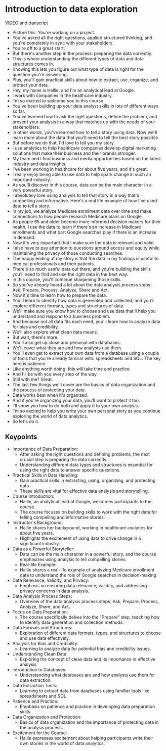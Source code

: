 # Introduction to data exploration

[VIDEO](./resources/1_VIDEO_Introduction-to-data-exploration.mp4) and [transcript](./resources/1_VIDEO_Introduction-to-data-exploration.txt)

- Picture this: You're working on a project.
- You've asked all the right questions, applied structured thinking, and you're completely in sync with your stakeholders.
- You're off to a great start.
- But there's another step in the process: preparing the data correctly.
- This is where understanding the different types of data and data structures comes in.
- Knowing this lets you figure out what type of data is right for the question you're answering.
- Plus, you'll gain practical skills about how to extract, use, organize, and protect your data.
- Hey, my name is Hallie, and I'm an analytical lead at Google.
- I work with companies in the healthcare industry.
- I'm so excited to welcome you to this course.
- You've been building up your data analyst skills in lots of different ways so far.
- You've learned how to ask the right questions, define the problem, and present your analysis in a way that matches up with the needs of your stakeholders.
- In other words, you've learned how to tell a story using data.
Now we'll learn more about the data that you'll need to tell the best story possible.
- But before we do that, I'd love to tell you my story.
- I use analytics to help healthcare companies develop digital marketing solutions that make their business and their brands stronger.
- My team and I find business and media opportunities based on the latest industry and data insights.
- I've been working in healthcare for about five years, and it's great.
- I really enjoy being able to use data to help spark change in such an important industry.
- As you'll discover in this course, data can be the main character in a very powerful story.
- I absolutely love using analysis to tell that story in a way that's compelling and informative.
Here's a real life example of how I've used data to tell a story.
- In my job, we analyze Medicare enrollment data over time and make connections to how people research Medicare plans on Google.
- As people 65 and older become more informed decision makers for their health, I use the data to learn if there's an increase in Medicare enrollments and what part Google searches play if there is an increase in demand.
- Now it's very important that I make sure the data is relevant and valid.
- I also have to pay attention to questions around access and equity while maintaining the privacy of those conducting searches.
- The happy ending of my story is that the data in my findings is useful to medical professionals and their patients.
- There's so much useful data out there, and you're building the skills you'll need to find and use the right data in the best way.
- In this course, you'll continue sharpening those skills.
- So you've already heard a lot about the data analysis process steps: Ask, Prepare, Process, Analyze, Share and Act.
- Now it's time to learn how to prepare the data.
- You'll learn to identify how data is generated and collected, and you'll explore different formats, types and structures of data.
- We'll make sure you know how to choose and use data that'll help you understand and respond to a business problem.
- And because not all data fits each need, you'll learn how to analyze data for bias and credibility.
- We'll also explore what clean data means.
- But wait, there's more.
- You'll also get up close and personal with databases.
- We'll cover what they are and how analysts use them.
- You'll even get to extract your own data from a database using a couple of tools that you're already familiar with: spreadsheets and SQL.
The key here is patience.
- Like anything worth doing, this will take time and practice.
- And I'll be with you every step of the way.
- Still with me? Great.
- The last few things we'll cover are the basics of data organization and the process of protecting your data.
- Data works best when it's organized.
- And if you're organizing your data, you'll want to protect it too.
- I'll show you how to do both and apply it to your own analysis.
- I'm so excited to help you write your own personal story as you continue exploring the world of data analytics.
- So let's do it.

## Keypoints

- Importance of Data Preparation:
  - After asking the right questions and defining problems, the next crucial step is preparing the data correctly.
  - Understanding different data types and structures is essential for using the right data to answer specific questions.
- Practical Skills in Data Handling:
  - Gain practical skills in extracting, using, organizing, and protecting data.
  - These skills are vital for effective data analysis and storytelling.
- Course Introduction:
  - Hallie, an analytical lead at Google, welcomes participants to the course.
  - The course focuses on building skills to work with the right data for telling compelling and informative stories.
- Instructor's Background:
  - Hallie shares her background, working in healthcare analytics for about five years.
  - Highlights the excitement of using data to drive change in a significant industry.
- Data as a Powerful Storyteller:
  - Data can be the main character in a powerful story, and the course emphasizes using analysis to tell compelling stories.
  - Real-life Example:
  - Hallie shares a real-life example of analyzing Medicare enrollment data to understand the role of Google searches in decision-making.
- Data Relevance, Validity, and Privacy:
  - Emphasis on ensuring data relevance, validity, and addressing privacy concerns in data analysis.
- Data Analysis Process Steps:
  - Overview of the data analysis process steps: Ask, Prepare, Process, Analyze, Share, and Act.
- Focus on Data Preparation:
  - The course specifically delves into the "Prepare" step, teaching how to identify data generation and collection methods.
- Data Formats and Structures:
  - Exploration of different data formats, types, and structures to choose and use data effectively.
- Analysis for Bias and Credibility:
  - Learning to analyze data for potential bias and credibility issues.
- Understanding Clean Data:
  - Exploring the concept of clean data and its importance in effective analysis.
- Introduction to Databases:
  - Understanding what databases are and how analysts use them for data extraction.
- Data Extraction Tools:
  - Learning to extract data from databases using familiar tools like spreadsheets and SQL.
- Patience and Practice:
  - Emphasis on patience and practice in developing data preparation skills.
- Data Organization and Protection:
  - Basics of data organization and the importance of protecting data in the analysis process.
- Excitement for the Course:
  - Hallie expresses excitement about helping participants write their own stories in the world of data analytics.
